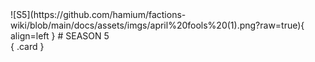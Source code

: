 <div class="grid" markdown>
![S5](https://github.com/hamium/factions-wiki/blob/main/docs/assets/imgs/april%20fools%20(1).png?raw=true){ align=left }
# SEASON 5<br>
{ .card }
</div>

